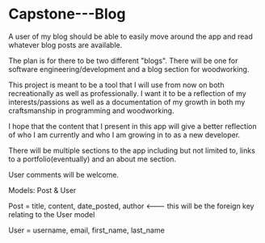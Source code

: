 # Capstone---Blog
A user of my blog should be able to easily move around the app and read whatever blog posts are available.

The plan is for there to be two different "blogs". There will be one for software engineering/development and a blog section for woodworking. 

This project is meant to be a tool that I will use from now on both recreationally as well as professionally. I want it to be a reflection of my interests/passions as well as a documentation of my growth in both my craftsmanship in programming and woodworking. 

I hope that the content that I present in this app will give a better reflection of who I am currently and who I am growing in to as a new developer.

There will be multiple sections to the app including but not limited to, links to a portfolio(eventually) and an about me section. 

User comments will be welcome.




Models:
Post & User

Post = title,
       content,
       date_posted,
       author <--- this will be the foreign key relating to the User model
       
User = username,
       email,
       first_name,
       last_name
